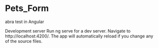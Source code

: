 # Pets_Form
abra test in Angular

Development server
Run ng serve for a dev server. Navigate to http://localhost:4200/. The app will automatically reload if you change any of the source files.
